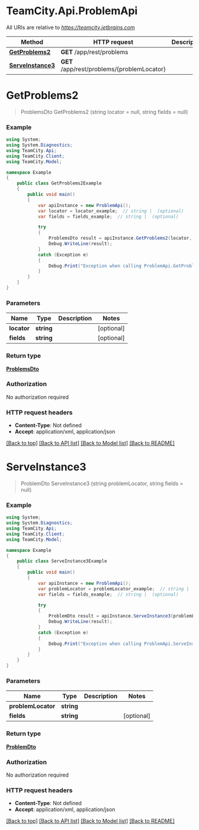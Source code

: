 # TeamCity.Api.ProblemApi

All URIs are relative to *https://teamcity.jetbrains.com*

Method | HTTP request | Description
------------- | ------------- | -------------
[**GetProblems2**](ProblemApi.md#getproblems2) | **GET** /app/rest/problems | 
[**ServeInstance3**](ProblemApi.md#serveinstance3) | **GET** /app/rest/problems/{problemLocator} | 


<a name="getproblems2"></a>
# **GetProblems2**
> ProblemsDto GetProblems2 (string locator = null, string fields = null)



### Example
```csharp
using System;
using System.Diagnostics;
using TeamCity.Api;
using TeamCity.Client;
using TeamCity.Model;

namespace Example
{
    public class GetProblems2Example
    {
        public void main()
        {
            var apiInstance = new ProblemApi();
            var locator = locator_example;  // string |  (optional) 
            var fields = fields_example;  // string |  (optional) 

            try
            {
                ProblemsDto result = apiInstance.GetProblems2(locator, fields);
                Debug.WriteLine(result);
            }
            catch (Exception e)
            {
                Debug.Print("Exception when calling ProblemApi.GetProblems2: " + e.Message );
            }
        }
    }
}
```

### Parameters

Name | Type | Description  | Notes
------------- | ------------- | ------------- | -------------
 **locator** | **string**|  | [optional] 
 **fields** | **string**|  | [optional] 

### Return type

[**ProblemsDto**](ProblemsDto.md)

### Authorization

No authorization required

### HTTP request headers

 - **Content-Type**: Not defined
 - **Accept**: application/xml, application/json

[[Back to top]](#) [[Back to API list]](../README.md#documentation-for-api-endpoints) [[Back to Model list]](../README.md#documentation-for-models) [[Back to README]](../README.md)

<a name="serveinstance3"></a>
# **ServeInstance3**
> ProblemDto ServeInstance3 (string problemLocator, string fields = null)



### Example
```csharp
using System;
using System.Diagnostics;
using TeamCity.Api;
using TeamCity.Client;
using TeamCity.Model;

namespace Example
{
    public class ServeInstance3Example
    {
        public void main()
        {
            var apiInstance = new ProblemApi();
            var problemLocator = problemLocator_example;  // string | 
            var fields = fields_example;  // string |  (optional) 

            try
            {
                ProblemDto result = apiInstance.ServeInstance3(problemLocator, fields);
                Debug.WriteLine(result);
            }
            catch (Exception e)
            {
                Debug.Print("Exception when calling ProblemApi.ServeInstance3: " + e.Message );
            }
        }
    }
}
```

### Parameters

Name | Type | Description  | Notes
------------- | ------------- | ------------- | -------------
 **problemLocator** | **string**|  | 
 **fields** | **string**|  | [optional] 

### Return type

[**ProblemDto**](ProblemDto.md)

### Authorization

No authorization required

### HTTP request headers

 - **Content-Type**: Not defined
 - **Accept**: application/xml, application/json

[[Back to top]](#) [[Back to API list]](../README.md#documentation-for-api-endpoints) [[Back to Model list]](../README.md#documentation-for-models) [[Back to README]](../README.md)

